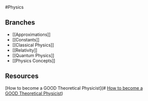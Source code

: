 #Physics
## Branches
* [[Approximations]]
* [[Constants]]
* [[Classical Physics]]
* [[Relativity]]
* [[Quantum Physics]]
* [[Physics Concepts]]
## Resources
[How to become a GOOD Theoretical Physicist](# [How to become a  
GOOD Theoretical Physicist](https://webspace.science.uu.nl/~gadda001/goodtheorist/index.html))